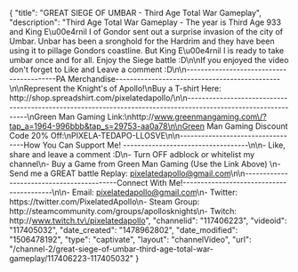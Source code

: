 {
    "title": "GREAT SIEGE OF UMBAR - Third Age Total War Gameplay",
    "description": "Third Age Total War Gameplay - The year is Third Age 933 and King E\u00e4rnil I of Gondor sent out a surprise invasion of the city of Umbar.  Unbar has been a sronghold for the Hardrim and they have been using it to pillage Gondors coastline.  But King E\u00e4rnil I is ready to take umbar once and for all.  Enjoy the Siege battle :D\n\nIf you enjoyed the video don't forget to Like and Leave a comment :D\n\n-----------------------------------------PA Merchandise----------------------------------------------\n\nRepresent the Knight's of Apollo!\nBuy a T-shirt Here: http:\/\/shop.spreadshirt.com\/pixelatedapollo\/\n\n---------------------------------------------------------------------------------------------------------------\nGreen Man Gaming Link:\nhttp:\/\/www.greenmangaming.com\/?tap_a=1964-996bbb&tap_s=29753-aa0a78\n\nGreen Man Gaming Discount Code 20% Off:\nPIXELA-TEDAPO-LLOSVE\n\n----------------------------------How You Can Support Me! -----------------------------------\n\n- Like, share and leave a comment :D\n- Turn OFF adblock or whitelist my channel\n- Buy a Game from Green Man Gaming (Use the Link Above) \n- Send me a GREAT battle Replay: pixelatedapollo@gmail.com\n\n------------------------------------------Connect With Me!-----------------------------------------\n\n- Email: pixelatedapollo@gmail.com\n- Twitter: https:\/\/twitter.com\/PixelatedApollo\n- Steam Group:  http:\/\/steamcommunity.com\/groups\/apollosknights\n- Twitch: http:\/\/www.twitch.tv\/pixelatedapollo",
    "channelid": "117406223",
    "videoid": "117405032",
    "date_created": "1478962802",
    "date_modified": "1506478192",
    "type": "captivate",
    "layout": "channelVideo",
    "url": "\/channel-2\/great-siege-of-umbar-third-age-total-war-gameplay\/117406223-117405032"
}